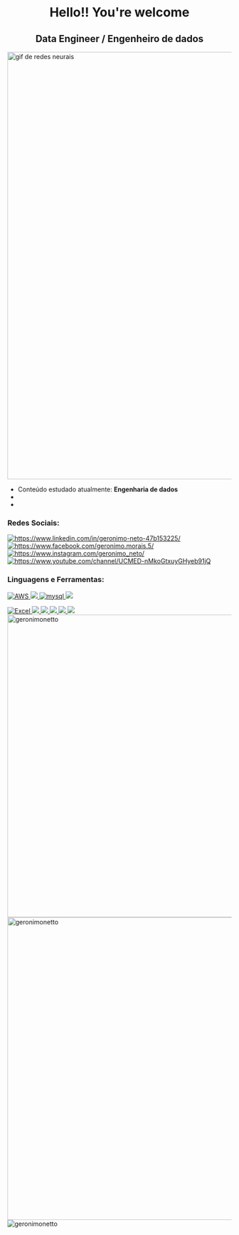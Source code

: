 <!DOCTYPE html>
<html>
<head></head>
<main>
<h1 align="center">Hello!! You're welcome</h1>
<h2 align="center">Data Engineer / Engenheiro de dados</h2>


<img src="https://oaidalleapiprodscus.blob.core.windows.net/private/org-EmHoV9TclkbOHh5Gp6dwo59T/user-h0qvsrX9ePtUghO1ZJrw9ln6/img-RblNSkKSrdkhMvQsNoLg8JAM.png?st=2024-04-30T11%3A09%3A02Z&se=2024-04-30T13%3A09%3A02Z&sp=r&sv=2021-08-06&sr=b&rscd=inline&rsct=image/png&skoid=6aaadede-4fb3-4698-a8f6-684d7786b067&sktid=a48cca56-e6da-484e-a814-9c849652bcb3&skt=2024-04-30T11%3A31%3A43Z&ske=2024-05-01T11%3A31%3A43Z&sks=b&skv=2021-08-06&sig=r1uZVtt0hOMnyoUdAgQ%2BGDMzR8AWAOV5/Ddg1N9dUVg%3D" alt="gif de redes neurais" height="960" width="1020">

<ul>
  <li>Conteúdo estudado atualmente: <strong>Engenharia de dados</strong></li>
  <li></li>
  <li></li>
</ul>

<h3 align="left">Redes Sociais:</h3>
<p align="left">
<a href="https://www.linkedin.com/in/geronimoneto/"><img align="center" src="https://img.shields.io/badge/LinkedIn-0077B5?style=for-the-badge&logo=linkedin&logoColor=white" alt="https://www.linkedin.com/in/geronimo-neto-47b153225/"/></a>  <a href="https://www.facebook.com/geronimo.morais.5/" ><img align="center" src="https://img.shields.io/badge/Facebook-1877F2?style=for-the-badge&logo=facebook&logoColor=white" alt="https://www.facebook.com/geronimo.morais.5/"/></a>  <a href="https://www.instagram.com/geronimo_neto/"><img align="center" src="https://img.shields.io/badge/Instagram-E4405F?style=for-the-badge&logo=instagram&logoColor=white" alt="https://www.instagram.com/geronimo_neto/" /></a>  <a href="https://www.youtube.com/channel/UCMED-nMkoGtxuyGHyeb91jQ" ><img align="center" src="https://img.shields.io/badge/YouTube-FF0000?style=for-the-badge&logo=youtube&logoColor=white" alt="https://www.youtube.com/channel/UCMED-nMkoGtxuyGHyeb91jQ"/></a>
  
<h3 align="left">Linguagens e Ferramentas:</h3>
<a href="https://aws.amazon.com/pt/" target="_blank" rel="noreferrer"><img src="https://img.shields.io/badge/AWS-%23FF9900.svg?style=for-the-badge&logo=amazon-aws&logoColor=white" alt="AWS"/> </a>
<a href="https://www.python.org" target="_blank" rel="noreferrer"> <img src="https://img.shields.io/badge/python-3670A0?style=for-the-badge&logo=python&logoColor=ffdd54"/> </a>
<a href="https://www.mysql.com/" target="_blank" rel="noreferrer"><img src="https://img.shields.io/badge/MySQL-00000F?style=for-the-badge&logo=mysql&logoColor=white" alt="mysql"/> </a>  
<a href="https://spark.apache.org/" target="_blank" rel="noreferrer"> <img src="https://img.shields.io/badge/Apache%20Spark-FDEE21?style=flat-square&logo=apachespark&logoColor=black"/> </a>   
</p><a href="https://www.microsoft.com/pt-br/" target="_blank" rel="noreferrer"><img src="https://img.shields.io/badge/Microsoft_Excel-217346?style=for-the-badge&logo=microsoft-excel&logoColor=white" alt="Excel"/> </a>
<a href="https://git-scm.com/" target="_blank" rel="noreferrer"><img src="https://img.shields.io/badge/git-%23F05033.svg?style=for-the-badge&logo=git&logoColor=white"/> </a> 
<a href="https://www.docker.com/" target="_blank" rel="noreferrer"><img src="https://img.shields.io/badge/docker-%230db7ed.svg?style=for-the-badge&logo=docker&logoColor=white"/> </a>
<a href="https://kubernetes.io/pt-br/" target="_blank" rel="noreferrer"><img src="https://img.shields.io/badge/kubernetes-%23326ce5.svg?style=for-the-badge&logo=kubernetes&logoColor=white"/> </a>
<a href="https://www.linux.org/" target="_blank" rel="noreferrer"><img src="https://img.shields.io/badge/Linux-FCC624?style=for-the-badge&logo=linux&logoColor=black"/> </a>
<a href="https://https://airflow.apache.org/" target="_blank" rel="noreferrer"><img src="https://img.shields.io/badge/Apache%20Airflow-017CEE?style=for-the-badge&logo=Apache%20Airflow&logoColor=white"/> </a>
</main>
<footer>
<div>
<img width ="680" src="https://github-readme-stats.vercel.app/api?username=geronimonetto&show_icons=true&locale=en" alt="geronimonetto" background-color:black ><img width ="680" src="https://github-readme-streak-stats.herokuapp.com/?user=geronimonetto&" alt="geronimonetto">
<img src="https://komarev.com/ghpvc/?username=geronimonetto&label=Profile%20views&color=0e75b6&style=flat" alt="geronimonetto">
</div>
</footer>
</html>

